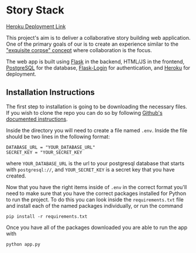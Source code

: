 # Story Stack

[Heroku Deployment Link](https://story-stack-gsu.herokuapp.com/)

This project's aim is to deliver a collaborative story building web application. One of the primary goals of our is to create an experience similar to the ["exquisite corpse" concept](https://en.wikipedia.org/wiki/Exquisite_corpse) where collaboration is the focus.

The web app is built using [Flask](https://flask.palletsprojects.com/) in the backend, HTML/JS in the frontend, [PostgreSQL](https://www.postgresql.org/) for the database, [Flask-Login](https://flask-login.readthedocs.io/en/latest/) for authentication, and [Heroku](https://www.heroku.com/) for deployment.

## Installation Instructions

The first step to installation is going to be downloading the necessary files. If you wish to clone the repo you can do so by following [Github's documented instructions](https://docs.github.com/en/repositories/creating-and-managing-repositories/cloning-a-repository).

Inside the directory you will need to create a file named `.env`. Inside the file should be two lines in the following format:

```text
DATABASE_URL = "YOUR_DATABASE_URL"
SECRET_KEY = "YOUR_SECRET_KEY
```

where ```YOUR_DATABASE_URL``` is the url to your postgresql database that starts with ```postgresql://```, and ```YOUR_SECRET_KEY``` is a secret key that you have created.

Now that you have the right items inside of `.env` in the correct format you'll need to make sure that you have the correct packages installed for Python to run the project. To do this you can look inside the `requirements.txt` file and install each of the named packages individually, or run the command

```pip install -r requirements.txt```

Once you have all of the packages downloaded you are able to run the app with

```python app.py```
